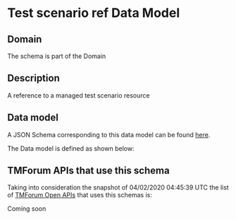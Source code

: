 # Test scenario ref Data Model

## Domain

The  schema is part of the  Domain

## Description

A reference to a managed test scenario resource

## Data model

A JSON Schema corresponding to this data model can be found
[here](https://github.com/tmforum-rand/schemas/blob/candidates/Common/TestScenarioRef.schema.json).

The Data model is defined as shown below:




## TMForum APIs that use this schema

Taking into consideration the snapshot of 04/02/2020 04:45:39 UTC the list of [TMForum Open APIs](https://www.tmforum.org/open-apis/) that uses this schemas is:

Coming soon